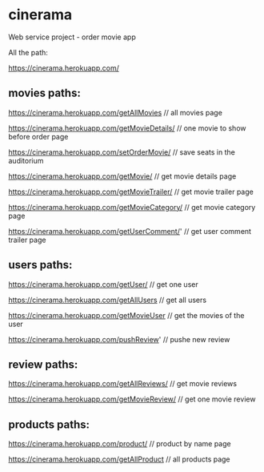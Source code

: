 # cinerama
Web service project - order movie app

All the path:

https://cinerama.herokuapp.com/

movies paths:
----------------------------------------------------------------------------------------
https://cinerama.herokuapp.com/getAllMovies	// all movies page

https://cinerama.herokuapp.com/getMovieDetails/	// one movie to show before order page

https://cinerama.herokuapp.com/setOrderMovie/	// save seats in the auditorium

https://cinerama.herokuapp.com/getMovie/	// get movie details page

https://cinerama.herokuapp.com/getMovieTrailer/	// get movie trailer page

https://cinerama.herokuapp.com/getMovieCategory/	// get movie category page

https://cinerama.herokuapp.com/getUserComment/'	// get user comment trailer page
	
	
users paths:
----------------------------------------------------------------------------------------	
https://cinerama.herokuapp.com/getUser/	// get one user

https://cinerama.herokuapp.com/getAllUsers	// get all users

https://cinerama.herokuapp.com/getMovieUser	// get the movies of the user

https://cinerama.herokuapp.com/pushReview'	// pushe new review
	
	
	
review paths:
----------------------------------------------------------------------------------------
https://cinerama.herokuapp.com/getAllReviews/	// get movie reviews

https://cinerama.herokuapp.com/getMovieReview/	// get one movie review
	
	
	
products paths:
----------------------------------------------------------------------------------------
https://cinerama.herokuapp.com/product/	// product by name page

https://cinerama.herokuapp.com/getAllProduct	// all products page
